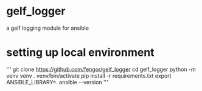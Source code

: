 # gelf_logger
a gelf logging module for ansible

# setting up local environment
'''
git clone https://github.com/fengor/gelf_logger
cd gelf_logger
python -m venv venv
. venv/bin/activate
pip install -r requirements.txt
export ANSIBLE_LIBRARY=.
ansible --version
'''
